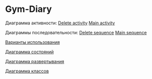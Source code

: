 # Gym-Diary


Диаграмма активности:
[Delete activity](https://github.com/SexyalGUN/Gym-Diary/blob/master/delete%20activity.png)
[Main activity](https://github.com/SexyalGUN/Gym-Diary/blob/master/main%20activity.jpg)

Диаграммы последовательности:
[Delete sequence](https://github.com/SexyalGUN/Gym-Diary/blob/master/delete%20sequence.jpg)
[Main sequence](https://github.com/SexyalGUN/Gym-Diary/blob/master/main%20sequence.jpg)

[Варианты использования](https://github.com/SexyalGUN/Gym-Diary/blob/master/UseCase.jpg)

[Диаграмма состояний](https://github.com/SexyalGUN/Gym-Diary/blob/master/Diagram%20state.jpg)

[Диаграмма развертывания](https://github.com/SexyalGUN/Gym-Diary/blob/master/Diagram%20deployment.jpg)

[Диаграмма классов](https://github.com/SexyalGUN/Gym-Diary/blob/master/New%20Class%20Diag.png)
